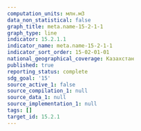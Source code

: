 ```yaml
---
computation_units: млн.м3
data_non_statistical: false
graph_title: meta.name-15-2-1-1
graph_type: line
indicator: 15.2.1.1
indicator_name: meta.name-15-2-1-1
indicator_sort_order: 15-02-01-01
national_geographical_coverage: Казахстан
published: true
reporting_status: complete
sdg_goal: '15'
source_active_1: false
source_compilation_1: null
source_data_1: null
source_implementation_1: null
tags: []
target_id: 15.2.1
---
```

